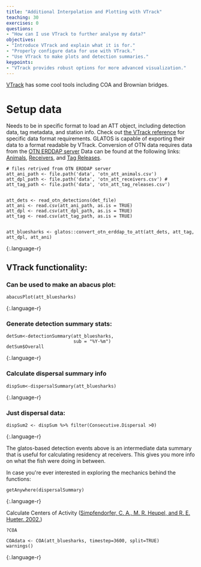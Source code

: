 ```yaml
---
title: "Additional Interpolation and Plotting with VTrack"
teaching: 30
exercises: 0
questions:
- "How can I use VTrack to further analyse my data?"
objectives:
- "Introduce VTrack and explain what it is for."
- "Properly configure data for use with VTrack."
- "Use VTrack to make plots and detection summaries."
keypoints:
- "VTrack provides robust options for more advanced visualization."
---
```


[VTrack](https://vinayudyawer.github.io/ATT/docs/ATT_Vignette.html "VTrack Reference") has some cool tools including COA and Brownian bridges.

# Setup data
Needs to be in specific format to load an ATT object, including detection data, tag metadata, and station info. Check out
[the VTrack reference](https://vinayudyawer.github.io/ATT/docs/ATT_Vignette.html) for specific data format requirements. GLATOS is capable of exporting their data to a format readable by VTrack. Conversion of OTN data requires data from the [OTN ERDDAP server](https://members.oceantrack.org/erddap/tabledap/index.html?page=1&itemsPerPage=1000) Data can be found at the following links: [Animals](https://members.oceantrack.org/erddap/tabledap/otn_aat_animals.html), [Receivers](https://members.oceantrack.org/erddap/tabledap/otn_aat_receivers.html), and [Tag Releases](https://members.oceantrack.org/erddap/tabledap/otn_aat_tag_releases.html).

~~~
# files retrived from OTN ERDDAP server
att_ani_path <- file.path('data', 'otn_att_animals.csv') 
att_dpl_path <- file.path('data', 'otn_att_receivers.csv') #
att_tag_path <- file.path('data', 'otn_att_tag_releases.csv')


att_dets <- read_otn_detections(det_file)
att_ani <- read.csv(att_ani_path, as.is = TRUE)
att_dpl <- read.csv(att_dpl_path, as.is = TRUE)
att_tag <- read.csv(att_tag_path, as.is = TRUE)

  
att_bluesharks <- glatos::convert_otn_erddap_to_att(att_dets, att_tag, att_dpl, att_ani)
~~~
{:.language-r}

## VTrack functionality:

### Can be used to make an abacus plot:
~~~
abacusPlot(att_bluesharks)
~~~
{:.language-r}

### Generate detection summary stats:
~~~
detSum<-detectionSummary(att_bluesharks,
                         sub = "%Y-%m")
detSum$Overall
~~~
{:.language-r}


### Calculate dispersal summary info
~~~
dispSum<-dispersalSummary(att_bluesharks)
~~~
{:.language-r}

### Just dispersal data:
~~~
dispSum2 <- dispSum %>% filter(Consecutive.Dispersal >0)
~~~
{:.language-r}


The glatos-based detection events above is an intermediate data summary that is useful for calculating residency at
receivers. This gives you more info on what the fish were doing in between.

In case you're ever interested in exploring the mechanics behind the functions:

~~~
getAnywhere(dispersalSummary)
~~~
{:.language-r}

Calculate Centers of Activity ([Simpfendorfer, C. A., M. R. Heupel, and R. E. Hueter. 2002.](https://doi.org/10.1139/f01-191))

~~~
?COA

COAdata <- COA(att_bluesharks, timestep=3600, split=TRUE)
warnings()
~~~
{:.language-r}



